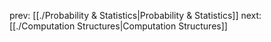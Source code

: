 prev: [[./Probability & Statistics|Probability & Statistics]]
next: [[./Computation Structures|Computation Structures]]